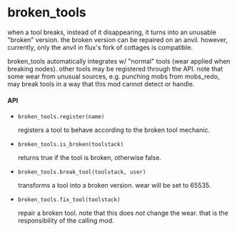 # broken_tools

when a tool breaks, instead of it disappearing, it turns into an unusable "broken" version. the broken version
can be repaired on an anvil. however, currently, only the anvil in flux's fork of cottages is compatible.

broken_tools automatically integrates w/ "normal" tools (wear applied when breaking nodes). other tools may be
registered through the API. note that some wear from unusual sources, e.g. punching mobs from mobs_redo, may break
tools in a way that this mod cannot detect or handle.



#### API

* `broken_tools.register(name)`

  registers a tool to behave according to the broken tool mechanic.

* `broken_tools.is_broken(toolstack)`

  returns true if the tool is broken, otherwise false.

* `broken_tools.break_tool(toolstack, user)`

  transforms a tool into a broken version. wear will be set to 65535.

* `broken_tools.fix_tool(toolstack)`

  repair a broken tool. note that this does *not* change the wear. that is the responsibility of the calling mod.
